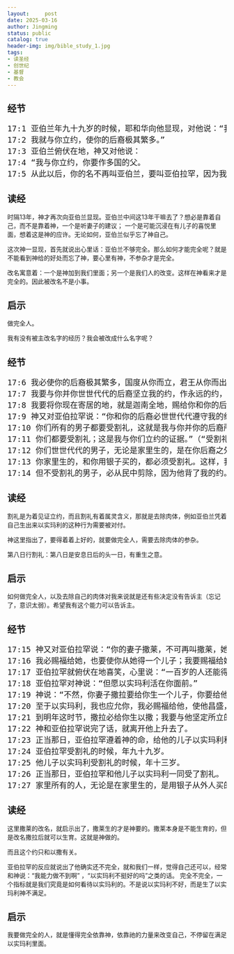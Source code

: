 ```yaml
---
layout:     post
date: 2025-03-16
author: Jingming
status: public
catalog: true
header-img: img/bible_study_1.jpg
tags:
- 读圣经
- 创世纪
- 基督
- 教会
---
```


## 经节

<pre style="font-size: 18px;">
17:1 亚伯兰年九十九岁的时候，耶和华向他显现，对他说：“我是全能的神，你当在我面前作完全人。
17:2 我就与你立约，使你的后裔极其繁多。”
17:3 亚伯兰俯伏在地，神又对他说：
17:4 “我与你立约，你要作多国的父。
17:5 从此以后，你的名不再叫亚伯兰，要叫亚伯拉罕，因为我已立你作多国的父。”    
</pre>

## 读经

时隔13年，神才再次向亚伯兰显现。亚伯兰中间这13年干嘛去了？想必是靠着自己，而不是靠着神，一个是听妻子的建议； 一个是可能沉浸在有儿子的喜悦里面，想着这是神的应许。无论如何，亚伯兰似乎忘了神自己。

这次神一显现，首先就说出心里话：亚伯兰不够完全。那么如何才能完全呢？就是不能看到神给的好处而忘了神，要心里有神，不参杂才是完全。

改名寓意着：一个是神加到我们里面；另一个是我们人的改变。这样在神看来才是完全的。因此被改名不是小事。

## 启示

做完全人。

我有没有被主改名字的经历？我会被改成什么名字呢？

## 经节

<pre style="font-size: 18px;">
17:6 我必使你的后裔极其繁多，国度从你而立，君王从你而出。
17:7 我要与你并你世世代代的后裔坚立我的约，作永远的约，是要作你和你后裔的神。
17:8 我要将你现在寄居的地，就是迦南全地，赐给你和你的后裔，永远为业。我也必作他们的神。
17:9 神又对亚伯拉罕说：“你和你的后裔必世世代代遵守我的约。
17:10 你们所有的男子都要受割礼，这就是我与你并你的后裔所立的约，是你们所当遵守的。
17:11 你们都要受割礼；这是我与你们立约的证据。”（“受割礼”原文作“割阳皮”，十四、二十三、二十四、二十五节同）
17:12 你们世世代代的男子，无论是家里生的，是在你后裔之外用银子从外人买的，生下来第八日都要受割礼。
17:13 你家里生的，和你用银子买的，都必须受割礼。这样，我的约就立在你们肉体上，作永远的约。
17:14 但不受割礼的男子，必从民中剪除，因为他背了我的约。
</pre>

## 读经

割礼是为着见证立约，而且割礼有着属灵含义，那就是去除肉体，例如亚伯兰凭着自己生出来以实玛利的这种行为需要被对付。

神这里指出了，要得着着上好的，就要做完全人，需要去除肉体的参杂。

第八日行割礼：第八日是安息日后的头一日，有重生之意。

## 启示

如何做完全人，以及去除自己的肉体对我来说就是还有些决定没有告诉主（忘记了，意识太弱）。希望我有这个能力可以告诉主。

## 经节

<pre style="font-size: 18px;">
17:15 神又对亚伯拉罕说：“你的妻子撒莱，不可再叫撒莱，她的名要叫撒拉。
17:16 我必赐福给她，也要使你从她得一个儿子；我要赐福给她，她也要作多国之母，必有百姓的君王从她而出。”
17:17 亚伯拉罕就俯伏在地喜笑，心里说：“一百岁的人还能得孩子吗？撒拉已经九十岁了，还能生养吗？”
17:18 亚伯拉罕对神说：“但愿以实玛利活在你面前。”
17:19 神说：“不然，你妻子撒拉要给你生一个儿子，你要给他起名叫以撒；我要与他坚定所立的约，作他后裔永远的约。
17:20 至于以实玛利，我也应允你，我必赐福给他，使他昌盛，极其繁多；他必生十二个族长，我也要使他成为大国。
17:21 到明年这时节，撒拉必给你生以撒；我要与他坚定所立的约。”
17:22 神和亚伯拉罕说完了话，就离开他上升去了。
17:23 正当那日，亚伯拉罕遵着神的命，给他的儿子以实玛利和家里的一切男子，无论是在家里生的，是用银子买的，都行了割礼。
17:24 亚伯拉罕受割礼的时候，年九十九岁。
17:25 他儿子以实玛利受割礼的时候，年十三岁。
17:26 正当那日，亚伯拉罕和他儿子以实玛利一同受了割礼。
17:27 家里所有的人，无论是在家里生的，是用银子从外人买的，也都一同受了割礼。
</pre>

## 读经

这里撒莱的改名，就启示出了，撒莱生的才是神要的。撒莱本身是不能生育的，但是改名撒拉后就可以生育。这就是神做的。

而且这个约只和以撒有关。

亚伯拉罕的反应就说出了他确实还不完全，就和我们一样，觉得自己还可以，经常和神说：“我能力做不到啊” ，“以实玛利不挺好的吗”之类的话。
完全不完全，一个指标就是我们究竟是如何看待以实玛利的。不是说以实玛利不好，而是生了以实玛利神不满足。

## 启示

我要做完全的人，就是懂得完全依靠神，依靠祂的力量来改变自己，不停留在满足以实玛利里面。